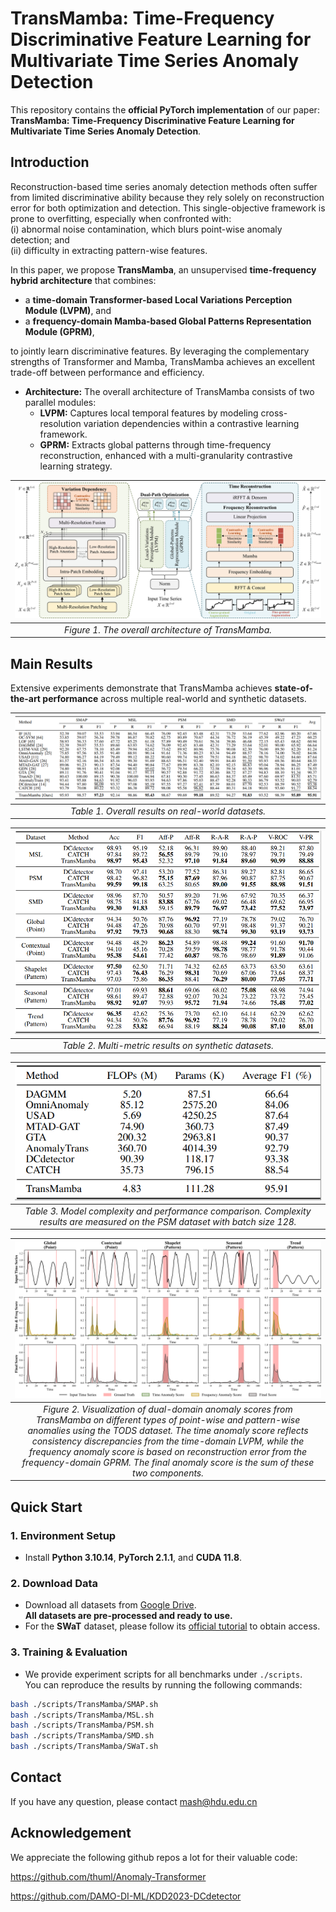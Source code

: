 # TransMamba: Time-Frequency Discriminative Feature Learning for Multivariate Time Series Anomaly Detection

This repository contains the **official PyTorch implementation** of our paper:  
**TransMamba: Time-Frequency Discriminative Feature Learning for Multivariate Time Series Anomaly Detection**.

## Introduction

Reconstruction-based time series anomaly detection methods often suffer from limited discriminative ability because they rely solely on reconstruction error for both optimization and detection. This single-objective framework is prone to overfitting, especially when confronted with:  
(i) abnormal noise contamination, which blurs point-wise anomaly detection; and  
(ii) difficulty in extracting pattern-wise features.

In this paper, we propose **TransMamba**, an unsupervised **time-frequency hybrid architecture** that combines:  
- a **time-domain Transformer-based Local Variations Perception Module (LVPM)**, and  
- a **frequency-domain Mamba-based Global Patterns Representation Module (GPRM)**,  

to jointly learn discriminative features. By leveraging the complementary strengths of Transformer and Mamba, TransMamba achieves an excellent trade-off between performance and efficiency.

- **Architecture:** The overall architecture of TransMamba consists of two parallel modules:  
  - **LVPM:** Captures local temporal features by modeling cross-resolution variation dependencies within a contrastive learning framework.  
  - **GPRM:** Extracts global patterns through time-frequency reconstruction, enhanced with a multi-granularity contrastive learning strategy.

| ![Figure1](pics/TransMamba.png) |
|:-------------------------------:| 
| *Figure 1. The overall architecture of TransMamba.* |

## Main Results

Extensive experiments demonstrate that TransMamba achieves **state-of-the-art performance** across multiple real-world and synthetic datasets.

| ![Figure2](pics/mainresults.png) |
|:-------------------------------:| 
| *Table 1. Overall results on real-world datasets.* |

| ![Figure3](pics/syntheticresults.png) |
|:-------------------------------------:| 
| *Table 2. Multi-metric results on synthetic datasets.* |

| ![Figure4](pics/computeresults.png) |
|:----------------------------------:| 
| *Table 3. Model complexity and performance comparison. Complexity results are measured on the PSM dataset with batch size 128.* |

|                                                                                                                                                                                       ![Figure5](pics/anomaly_score.png)                                                                                                                                                                                        |
|:---------------------------------------------------------------------------------------------------------------------------------------------------------------------------------------------------------------------------------------------------------------------------------------------------------------------------------------------------------------------------------------------------------------:|
| *Figure 2. Visualization of dual-domain anomaly scores from TransMamba on different types of point-wise and pattern-wise anomalies using the TODS dataset. The time anomaly score reflects consistency discrepancies from the time-domain LVPM, while the frequency anomaly score is based on reconstruction error from the frequency-domain GPRM. The final anomaly score is the sum of these two components.* |

## Quick Start

### 1. Environment Setup
- Install **Python 3.10.14**, **PyTorch 2.1.1**, and **CUDA 11.8**.

### 2. Download Data
- Download all datasets from [Google Drive](https://drive.google.com/drive/folders/1gisthCoE-RrKJ0j3KPV7xiibhHWT9qRm?usp=sharing).  
  **All datasets are pre-processed and ready to use.**  
- For the **SWaT** dataset, please follow its [official tutorial](https://itrust.sutd.edu.sg/itrust-labs_datasets/dataset_info/) to obtain access.

### 3. Training & Evaluation
- We provide experiment scripts for all benchmarks under `./scripts`.  
You can reproduce the results by running the following commands:

```bash
bash ./scripts/TransMamba/SMAP.sh
bash ./scripts/TransMamba/MSL.sh
bash ./scripts/TransMamba/PSM.sh
bash ./scripts/TransMamba/SMD.sh
bash ./scripts/TransMamba/SWaT.sh
```

## Contact
If you have any question, please contact mash@hdu.edu.cn

## Acknowledgement
We appreciate the following github repos a lot for their valuable code:

https://github.com/thuml/Anomaly-Transformer

https://github.com/DAMO-DI-ML/KDD2023-DCdetector

